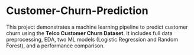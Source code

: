 # Customer-Churn-Prediction
This project demonstrates a machine learning pipeline to predict customer churn using the **Telco Customer Churn Dataset**. It includes full data preprocessing, EDA, two ML models (Logistic Regression and Random Forest), and a performance comparison.
